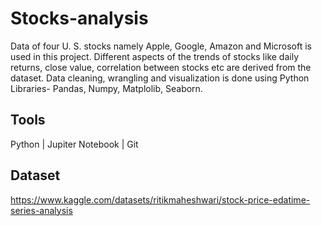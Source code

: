 # Stocks-analysis
Data of four U. S. stocks namely Apple, Google, Amazon and Microsoft is used in this project. Different aspects of the trends of stocks like daily returns, close value, correlation between stocks etc are derived from the dataset. Data cleaning, wrangling and visualization is done using Python Libraries- Pandas, Numpy, Matplolib, Seaborn.

## Tools
Python | Jupiter Notebook | Git

## Dataset
https://www.kaggle.com/datasets/ritikmaheshwari/stock-price-edatime-series-analysis
